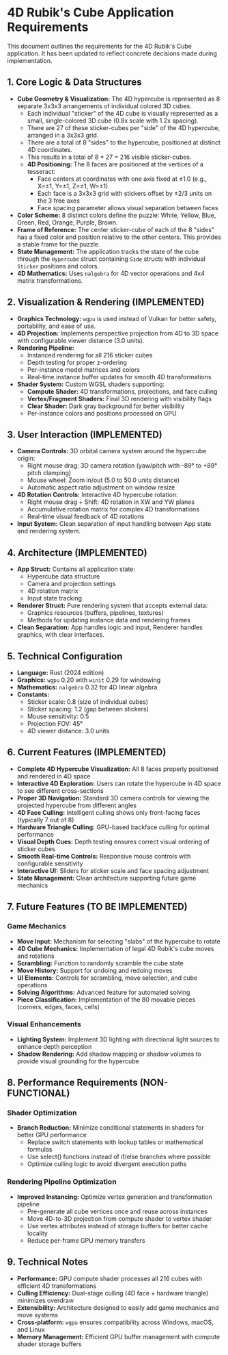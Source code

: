 # 4D Rubik's Cube Application Requirements

This document outlines the requirements for the 4D Rubik's Cube application. It has been updated to reflect concrete decisions made during implementation.

## 1. Core Logic & Data Structures

*   **Cube Geometry & Visualization:** The 4D hypercube is represented as 8 separate 3x3x3 arrangements of individual colored 3D cubes.
    *   Each individual "sticker" of the 4D cube is visually represented as a small, single-colored 3D cube (0.8x scale with 1.2x spacing).
    *   There are 27 of these sticker-cubes per "side" of the 4D hypercube, arranged in a 3x3x3 grid.
    *   There are a total of 8 "sides" to the hypercube, positioned at distinct 4D coordinates.
    *   This results in a total of 8 * 27 = 216 visible sticker-cubes.
    *   **4D Positioning:** The 8 faces are positioned at the vertices of a tesseract:
        *   Face centers at coordinates with one axis fixed at ±1.0 (e.g., X=±1, Y=±1, Z=±1, W=±1)
        *   Each face is a 3x3x3 grid with stickers offset by ±2/3 units on the 3 free axes
        *   Face spacing parameter allows visual separation between faces
*   **Color Scheme:** 8 distinct colors define the puzzle: White, Yellow, Blue, Green, Red, Orange, Purple, Brown.
*   **Frame of Reference:** The center sticker-cube of each of the 8 "sides" has a fixed color and position relative to the other centers. This provides a stable frame for the puzzle.
*   **State Management:** The application tracks the state of the cube through the `Hypercube` struct containing `Side` structs with individual `Sticker` positions and colors.
*   **4D Mathematics:** Uses `nalgebra` for 4D vector operations and 4x4 matrix transformations.

## 2. Visualization & Rendering (IMPLEMENTED)

*   **Graphics Technology:** `wgpu` is used instead of Vulkan for better safety, portability, and ease of use.
*   **4D Projection:** Implements perspective projection from 4D to 3D space with configurable viewer distance (3.0 units).
*   **Rendering Pipeline:**
    *   Instanced rendering for all 216 sticker cubes
    *   Depth testing for proper z-ordering
    *   Per-instance model matrices and colors
    *   Real-time instance buffer updates for smooth 4D transformations
*   **Shader System:** Custom WGSL shaders supporting:
    *   **Compute Shader:** 4D transformations, projections, and face culling
    *   **Vertex/Fragment Shaders:** Final 3D rendering with visibility flags
    *   **Clear Shader:** Dark gray background for better visibility
    *   Per-instance colors and positions processed on GPU

## 3. User Interaction (IMPLEMENTED)

*   **Camera Controls:** 3D orbital camera system around the hypercube origin:
    *   Right mouse drag: 3D camera rotation (yaw/pitch with -89° to +89° pitch clamping)
    *   Mouse wheel: Zoom in/out (5.0 to 50.0 units distance)
    *   Automatic aspect ratio adjustment on window resize
*   **4D Rotation Controls:** Interactive 4D hypercube rotation:
    *   Right mouse drag + Shift: 4D rotation in XW and YW planes
    *   Accumulative rotation matrix for complex 4D transformations
    *   Real-time visual feedback of 4D rotations
*   **Input System:** Clean separation of input handling between App state and rendering system.

## 4. Architecture (IMPLEMENTED)

*   **App Struct:** Contains all application state:
    *   Hypercube data structure
    *   Camera and projection settings
    *   4D rotation matrix
    *   Input state tracking
*   **Renderer Struct:** Pure rendering system that accepts external data:
    *   Graphics resources (buffers, pipelines, textures)
    *   Methods for updating instance data and rendering frames
*   **Clean Separation:** App handles logic and input, Renderer handles graphics, with clear interfaces.

## 5. Technical Configuration

*   **Language:** Rust (2024 edition)
*   **Graphics:** `wgpu` 0.20 with `winit` 0.29 for windowing
*   **Mathematics:** `nalgebra` 0.32 for 4D linear algebra
*   **Constants:**
    *   Sticker scale: 0.8 (size of individual cubes)
    *   Sticker spacing: 1.2 (gap between stickers)
    *   Mouse sensitivity: 0.5
    *   Projection FOV: 45°
    *   4D viewer distance: 3.0 units

## 6. Current Features (IMPLEMENTED)

*   **Complete 4D Hypercube Visualization:** All 8 faces properly positioned and rendered in 4D space
*   **Interactive 4D Exploration:** Users can rotate the hypercube in 4D space to see different cross-sections
*   **Proper 3D Navigation:** Standard 3D camera controls for viewing the projected hypercube from different angles
*   **4D Face Culling:** Intelligent culling shows only front-facing faces (typically 7 out of 8)
*   **Hardware Triangle Culling:** GPU-based backface culling for optimal performance
*   **Visual Depth Cues:** Depth testing ensures correct visual ordering of sticker cubes
*   **Smooth Real-time Controls:** Responsive mouse controls with configurable sensitivity
*   **Interactive UI:** Sliders for sticker scale and face spacing adjustment
*   **State Management:** Clean architecture supporting future game mechanics

## 7. Future Features (TO BE IMPLEMENTED)

### Game Mechanics
*   **Move Input:** Mechanism for selecting "slabs" of the hypercube to rotate
*   **4D Cube Mechanics:** Implementation of legal 4D Rubik's cube moves and rotations
*   **Scrambling:** Function to randomly scramble the cube state
*   **Move History:** Support for undoing and redoing moves
*   **UI Elements:** Controls for scrambling, move selection, and cube operations
*   **Solving Algorithms:** Advanced feature for automated solving
*   **Piece Classification:** Implementation of the 80 movable pieces (corners, edges, faces, cells)

### Visual Enhancements
*   **Lighting System:** Implement 3D lighting with directional light sources to enhance depth perception
*   **Shadow Rendering:** Add shadow mapping or shadow volumes to provide visual grounding for the hypercube

## 8. Performance Requirements (NON-FUNCTIONAL)

### Shader Optimization
*   **Branch Reduction:** Minimize conditional statements in shaders for better GPU performance
    *   Replace switch statements with lookup tables or mathematical formulas
    *   Use select() functions instead of if/else branches where possible
    *   Optimize culling logic to avoid divergent execution paths

### Rendering Pipeline Optimization
*   **Improved Instancing:** Optimize vertex generation and transformation pipeline
    *   Pre-generate all cube vertices once and reuse across instances
    *   Move 4D-to-3D projection from compute shader to vertex shader
    *   Use vertex attributes instead of storage buffers for better cache locality
    *   Reduce per-frame GPU memory transfers

## 9. Technical Notes

*   **Performance:** GPU compute shader processes all 216 cubes with efficient 4D transformations
*   **Culling Efficiency:** Dual-stage culling (4D face + hardware triangle) minimizes overdraw
*   **Extensibility:** Architecture designed to easily add game mechanics and move systems
*   **Cross-platform:** `wgpu` ensures compatibility across Windows, macOS, and Linux
*   **Memory Management:** Efficient GPU buffer management with compute shader storage buffers